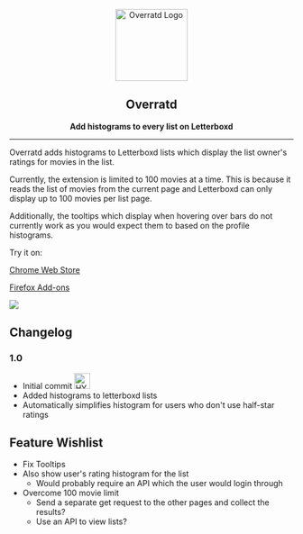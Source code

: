 
<p align="center"><img width="128" alt="Overratd Logo" src="https://github.com/garretlowe/overratd/blob/main/src/images/overratd128.png?raw=true"></p>
<h2 align="center"><b>Overratd</b></h2>
<p align="center"><b>Add histograms to every list on Letterboxd</b></p>

---

Overratd adds histograms to Letterboxd lists which display the list owner's ratings for movies in the list.

Currently, the extension is limited to 100 movies at a time. This is because it reads the list of movies from the current page and Letterboxd can only display up to 100 movies per list page.

Additionally, the tooltips which display when hovering over bars do not currently work as you would expect them to based on the profile histograms.

Try it on: 

[Chrome Web Store](https://chrome.google.com/webstore/detail/overratd/lllkjhpcabokchmdinbmhgmnnkgoehhf)

[Firefox Add-ons](https://addons.mozilla.org/en-US/firefox/addon/overratd/)

<img src="https://github.com/garretlowe/overratd/blob/main/resources/sample1.png?raw=true">

## Changelog

### 1.0

* Initial commit <img width="28" alt="HYPERS" src="https://cdn.betterttv.net/emote/5980af4e3a1ac5330e89dc76/1x">
* Added histograms to letterboxd lists
* Automatically simplifies histogram for users who don't use half-star ratings

## Feature Wishlist

* Fix Tooltips
* Also show user's rating histogram for the list
  * Would probably require an API which the user would login through
* Overcome 100 movie limit
  * Send a separate get request to the other pages and collect the results?
  * Use an API to view lists?
